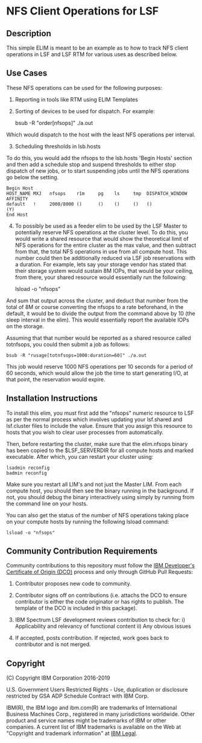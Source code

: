 # NFS Client Operations for LSF

## Description

This simple ELIM is meant to be an example as to how to track NFS client operations in LSF and LSF RTM for various uses as described below.  

## Use Cases

These NFS operations can be used for the following purposes:

1) Reporting in tools like RTM using ELIM Templates

2) Sorting of devices to be used for dispatch.  For example:


	bsub -R "order[nfsops]" ./a.out


Which would dispatch to the host with the least NFS operations per interval.

3) Scheduling thresholds in lsb.hosts

To do this, you would add the nfsops to the lsb.hosts 'Begin Hosts' section and then add a schedule stop and suspend thresholds to either stop dispatch of new jobs, or to start suspending jobs until the NFS operations go below the setting.


	Begin Host
	HOST_NAME MXJ   nfsops    r1m     pg    ls     tmp  DISPATCH_WINDOW  AFFINITY
	default   !     2000/8000 ()      ()    ()     ()   ()               (Y)
	End Host


4) To possibly be used as a feeder elim to be used by the LSF Master to potentially reserve NFS operations at the cluster level.  To do this, you would write a shared resource that would show the theoretical limit of NFS operations for the entire cluster as the max value, and then subtract from that, the total NFS operations in use from all compute host.  This number could then be additionally reduced via LSF job reservations with a duration.  For example, lets say your storage vendor has stated that their storage system would sustain 8M IOPs, that would be your ceiling, from there, your shared resource would essentially run the following:


	lsload -o "nfsops"


And sum that output across the cluster, and deduct that number from the total of 8M or course converting the nfsops to a rate beforehand, in the default, it would be to divide the output from the command above by 10 (the sleep interval in the elim).  This would essentially report the available IOPs on the storage.

Assuming that that number would be reported as a shared resource called totnfsops, you could then submit a job as follows:


	bsub -R "rusage[totnfsops=1000:duration=60]" ./a.out


This job would reserve 1000 NFS operations per 10 seconds for a period of 60 seconds, which would allow the job the time to start generating I/O, at that point, the reservation would expire.

## Installation Instructions

To install this elim, you must first add the "nfsops" numeric resource to LSF as per the normal process which involves updating your lsf.shared and lsf.cluster files to include the value.  Ensure that you assign this resource to hosts that you wish to clear user processes from automatically.

Then, before restarting the cluster, make sure that the elim.nfsops binary has been copied to the $LSF_SERVERDIR for all compute hosts and marked executable.  After which, you can restart your cluster using:


	lsadmin reconfig
	badmin reconfig


Make sure you restart all LIM's and not just the Master LIM.  From each compute host, you should then see the binary running in the background.  If not, you should debug the binary interactively using simply by running from the command line on your hosts.

You can also get the status of the number of NFS operations taking place on your compute
hosts by running the following lsload command:


	lsload -o "nfsops"


## Community Contribution Requirements

Community contributions to this repository must follow the [IBM Developer's Certificate of Origin (DCO)](https://github.com/IBMSpectrumComputing/platform-python-lsf-api/blob/master/IBMDCO.md) process and only through GitHub Pull Requests:

 1. Contributor proposes new code to community.

 2. Contributor signs off on contributions 
    (i.e. attachs the DCO to ensure contributor is either the code 
    originator or has rights to publish. The template of the DCO is included in
    this package).
 
 3. IBM Spectrum LSF development reviews contribution to check for:
    i)  Applicability and relevancy of functional content 
    ii) Any obvious issues

 4. If accepted, posts contribution. If rejected, work goes back to contributor and is not merged.

## Copyright

(C) Copyright IBM Corporation 2016-2019

U.S. Government Users Restricted Rights - Use, duplication or disclosure 
restricted by GSA ADP Schedule Contract with IBM Corp.

IBM(R), the IBM logo and ibm.com(R) are trademarks of International Business Machines Corp., 
registered in many jurisdictions worldwide. Other product and service names might be trademarks 
of IBM or other companies. A current list of IBM trademarks is available on the Web at 
"Copyright and trademark information" at [IBM Legal](www.ibm.com/legal/copytrade.shtml).

